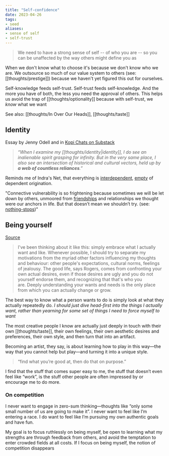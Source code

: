 ```yaml
---
title: "Self-confidence"
date: 2023-04-26
tags:
- seed
aliases:
- sense of self
- self-trust
---
```


> We need to have a strong sense of self -- of who you are -- so you can be unaffected by the way others might define you as

When we don't know what to choose it's because we don't know who we are. We outsource so much of our value system to others (see: [[thoughts/prestige]]) because we haven't yet figured this out for ourselves.

Self-knowledge feeds self-trust. Self-trust feeds self-knowledge. And the more you have of both, the less you need the approval of others. This helps us avoid the trap of [[thoughts/optionality]] because with self-trust, we *know* what we want

See also: [[thoughts/In Over Our Heads]], [[thoughts/taste]]

## Identity
Essay by Jenny Odell and in [Kopi Chats on Substack](https://kopiclub.substack.com/p/letter-37-loneliness-vs-being-alone)

> _“When I examine my [[thoughts/identity|identity]], I do see an inalienable spirit grasping for infinity. But in the very same place, I also see an intersection of historical and cultural vectors, held up by **a web of countless reliances**.”_

Reminds me of Indra's Net, that everything is [interdependent](thoughts/interdependence.md), [empty](thoughts/emptiness.md) of dependent origination.

"Connective vulnerability is so frightening because sometimes we will be let down by others, unmoored from [friendships](thoughts/friendship.md) and relationships we thought were our anchors in life. But that doesn’t mean we shouldn’t try. (see: [nothing-stops](posts/nothing-stops.md))"

## Being yourself
[Source](https://www.goodreads.com/review/show/4510714512)

> I've been thinking about it like this: simply embrace what I actually want and like. Whenever possible, I should try to separate my motivations from the myriad other factors influencing my thoughts and behaviour: other people's expectations, cultural norms, feelings of jealousy. The good life, says Rogers, comes from confronting your own actual desires, even if those desires are ugly and you do not yourself endorse them, and recognizing that that's who you are. Deeply understanding your wants and needs is the only place from which you can actually change or grow.

The best way to know what a person wants to do is simply look at what they actually repeatedly do. *I should just dive head-first into the things I actually want, rather than yearning for some set of things I need to force myself to want*

The most creative people I know are actually just deeply in touch with their own [[thoughts/taste]], their own feelings, their own aesthetic desires and preferences, their own style, and then turn that into an artifact.

Becoming an artist, they say, is about learning how to play in this way—the way that you cannot help but play—and turning it into a unique style.

> “find what you’re good at, then do that on purpose.”

I find that the stuff that comes super easy to me, the stuff that doesn’t even feel like “work”, is the stuff other people are often impressed by or encourage me to do more.

### On competition
I never want to engage in zero-sum thinking—thoughts like “only some small number of us are going to make it”. I never want to feel like I’m entering a race. I do want to feel like I’m pursuing my own authentic goals and have fun.

My goal is to focus ruthlessly on being myself, be open to learning what my strengths are through feedback from others, and avoid the temptation to enter crowded fields at all costs. If I focus on being myself, the notion of competition disappears